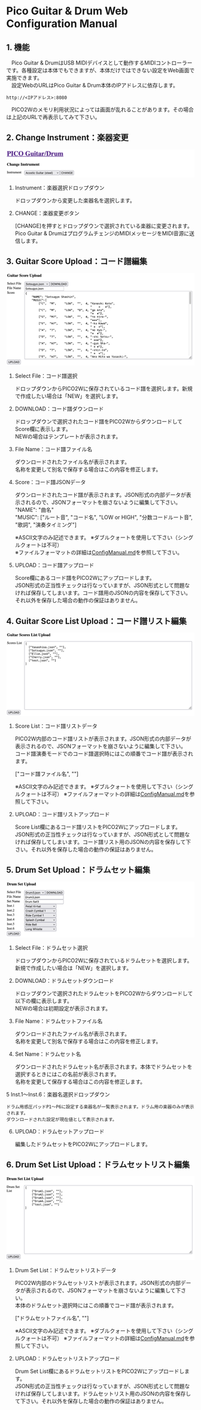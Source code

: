# Pico Guitar & Drum Web Configuration Manual

## 1. 機能
　Pico Guitar & DrumはUSB MIDIデバイスとして動作するMIDIコントローラーです。各種設定は本体でもできますが、本体だけではできない設定をWeb画面で実施できます。  
　設定WebのURLはPico Guitar & Drum本体のIPアドレスに依存します。  

	http://<IPアドレス>:8080  
	
　PICO2Wのメモリ利用状況によっては画面が乱れることがあります。その場合は上記のURLで再表示してみて下さい。  

## 2. Change Instrument：楽器変更
![picogd_labels](https://github.com/ohira-s/PicoGuitarDrum2Web/blob/master/Docs/web_instrument.png)  
1) Instrument：楽器選択ドロップダウン  

	ドロップダウンから変更した楽器名を選択します。  
	
2) CHANGE：楽器変更ボタン  

	[CHANGE]を押すとドロップダウンで選択されている楽器に変更されます。  
	Pico Guitar & DrumはプログラムチェンジのMIDIメッセージをMIDI音源に送信します。  

## 3. Guitar Score Upload：コード譜編集
![picogd_labels](https://github.com/ohira-s/PicoGuitarDrum2Web/blob/master/Docs/web_music.png)  
1) Select File：コード譜選択  

	ドロップダウンからPICO2Wに保存されているコード譜を選択します。新規で作成したい場合は「NEW」を選択します。    

2) DOWNLOAD：コード譜ダウンロード  

	ドロップダウンで選択されたコード譜をPICO2WからダウンロードしてScore欄に表示します。  
	NEWの場合はテンプレートが表示されます。      

3) File Name：コード譜ファイル名  

	ダウンロードされたファイル名が表示されます。  
	名称を変更して別名で保存する場合はこの内容を修正します。      

4) Score：コード譜JSONデータ  

	ダウンロードされたコード譜が表示されます。JSON形式の内部データが表示されるので、JSONフォーマットを崩さないように編集して下さい。  
	"NAME": "曲名"  
	"MUSIC": ["ルート音", "コード名", "LOW or HIGH", "分数コードルート音", "歌詞", "演奏タイミング"]  
	
	※ASCII文字のみ記述できます。
	※ダブルクォートを使用して下さい（シングルクォートは不可）  
	※ファイルフォーマットの詳細は[ConfigManual.md](https://github.com/ohira-s/PicoGuitarDrum2Web/blob/master/Docs/ConfigManual.md)を参照して下さい。  

5) UPLOAD：コード譜アップロード  

	Score欄にあるコード譜をPICO2Wにアップロードします。  
	JSON形式の正当性チェックは行なっていますが、JSON形式として問題なければ保存してしまいます。コード譜用のJSONの内容を保存して下さい。それ以外を保存した場合の動作の保証はありません。    

## 4. Guitar Score List Upload：コード譜リスト編集
![picogd_splash](https://github.com/ohira-s/PicoGuitarDrum2Web/blob/master/Docs/web_music_list.png)  
1) Score List：コード譜リストデータ  

	PICO2W内部のコード譜リストが表示されます。JSON形式の内部データが表示されるので、JSONフォーマットを崩さないように編集して下さい。  
	コード譜演奏モードでのコード譜選択時にはこの順番でコード譜が表示されます。  
	
	["コード譜ファイル名", ""]
	
	※ASCII文字のみ記述できます。
	※ダブルクォートを使用して下さい（シングルクォートは不可）
	※ファイルフォーマットの詳細は[ConfigManual.md](https://github.com/ohira-s/PicoGuitarDrum2Web/blob/master/Docs/ConfigManual.md)を参照して下さい。  

2) UPLOAD：コード譜リストアップロード  

	Score List欄にあるコード譜リストをPICO2Wにアップロードします。  
	JSON形式の正当性チェックは行なっていますが、JSON形式として問題なければ保存してしまいます。コード譜リスト用のJSONの内容を保存して下さい。それ以外を保存した場合の動作の保証はありません。    

## 5. Drum Set Upload：ドラムセット編集
![picogd_splash](https://github.com/ohira-s/PicoGuitarDrum2Web/blob/master/Docs/web_drumset.png)  
1) Select File：ドラムセット選択  

	ドロップダウンからPICO2Wに保存されているドラムセットを選択します。新規で作成したい場合は「NEW」を選択します。    

2) DOWNLOAD：ドラムセットダウンロード  

	ドロップダウンで選択されたドラムセットをPICO2Wからダウンロードして以下の欄に表示します。  
	NEWの場合は初期設定が表示されます。      

3) File Name：ドラムセットファイル名  

	ダウンロードされたファイル名が表示されます。  
	名称を変更して別名で保存する場合はこの内容を修正します。      

4) Set Name：ドラムセット名  

	ダウンロードされたドラムセット名が表示されます。本体でドラムセットを選択するときにはこの名前が表示されます。  
	名称を変更して保存する場合はこの内容を修正します。      

5 Inst.1〜Inst.6：楽器名選択ドロップダウン  

	ドラム用感圧パッドP1〜P6に設定する楽器名が一覧表示されます。ドラム用の楽器のみが表示されます。  
	ダウンロードされた設定が現在値として表示されます。    

6) UPLOAD：ドラムセットアップロード  

	編集したドラムセットをPICO2Wにアップロードします。      

## 6. Drum Set List Upload：ドラムセットリスト編集
![picogd_splash](https://github.com/ohira-s/PicoGuitarDrum2Web/blob/master/Docs/web_drumset_list.png)  
1) Drum Set List：ドラムセットリストデータ  

	PICO2W内部のドラムセットリストが表示されます。JSON形式の内部データが表示されるので、JSONフォーマットを崩さないように編集して下さい。  
	本体のドラムセット選択時にはこの順番でコード譜が表示されます。  
	
	["ドラムセットファイル名", ""]
	
	※ASCII文字のみ記述できます。
	※ダブルクォートを使用して下さい（シングルクォートは不可）
	※ファイルフォーマットの詳細は[ConfigManual.md](https://github.com/ohira-s/PicoGuitarDrum2Web/blob/master/Docs/ConfigManual.md)を参照して下さい。  

2) UPLOAD：ドラムセットリストアップロード  

	Drum Set List欄にあるドラムセットリストをPICO2Wにアップロードします。  
	JSON形式の正当性チェックは行なっていますが、JSON形式として問題なければ保存してしまいます。ドラムセットリスト用のJSONの内容を保存して下さい。それ以外を保存した場合の動作の保証はありません。    
